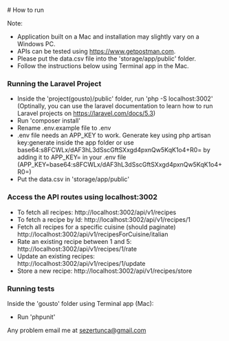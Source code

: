 # How to run

Note: 
* Application built on a Mac and installation may slightly vary on a Windows PC.
* APIs can be tested using https://www.getpostman.com.
* Please put the data.csv file into the 'storage/app/public' folder.
* Follow the instructions below using Terminal app in the Mac.

### Running the Laravel Project
* Inside the 'project(gousto)/public' folder, run 'php -S localhost:3002' (Optinally, you can use the laravel documentation to learn how to run Laravel projects on https://laravel.com/docs/5.3)
* Run 'composer install'
* Rename .env.example file to .env
* .env file needs an APP_KEY to work.  Generate key using php artisan key:generate inside the app folder or use base64:s8FCWLx/dAF3hL3dSscGftSXxgd4pxnQw5KqK1o4+R0= by adding it to APP_KEY= in your .env file
(APP_KEY=base64:s8FCWLx/dAF3hL3dSscGftSXxgd4pxnQw5KqK1o4+R0=)
* Put the data.csv in 'storage/app/public'

### Access the API routes using localhost:3002

+ To fetch all recipes:
	http://localhost:3002/api/v1/recipes
+ To fetch a recipe by Id:
	http://localhost:3002/api/v1/recipes/1
+ Fetch all recipes for a specific cuisine (should paginate)
	http://localhost:3002/api/v1/recipesForCuisine/italian
+ Rate an existing recipe between 1 and 5:
	http://localhost:3002/api/v1/recipes/1/rate
+ Update an existing recipes:
	http://localhost:3002/api/v1/recipes/1/update
+ Store a new recipe:
	http://localhost:3002/api/v1/recipes/store

### Running tests
Inside the 'gousto' folder using Terminal app (Mac):
* Run 'phpunit'


Any problem email me at sezertunca@gmail.com


